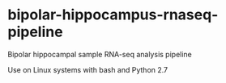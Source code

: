 # bipolar-hippocampus-rnaseq-pipeline
Bipolar hippocampal sample RNA-seq analysis pipeline

Use on Linux systems with bash and Python 2.7

